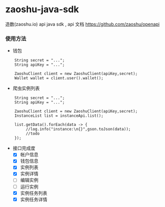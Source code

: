 # zaoshu-java-sdk
造数(zaoshu.io) api java sdk , api 文档 https://github.com/zaoshu/openapi

### 使用方法

* 钱包
```
    String secret = "...";
    String apiKey = "...";

    ZaoshuClient client = new ZaoshuClient(apiKey,secret);
    Wallet wallet = client.user().wallet();
```
* 爬虫实例列表
```
    String secret = "...";
    String apiKey = "...";

    ZaoshuClient client = new ZaoshuClient(apiKey,secret);
    InstanceList list = instanceApi.list();

    list.getData().forEach(data -> {
         //log.info("instance:\n{}",gson.toJson(data));
         //todo
    });
```

* 接口完成度
  * [X] 帐户信息
  * [X] 钱包信息
  * [X] 实例列表
  * [X] 实例详情
  * [ ] 编辑实例
  * [ ] 运行实例
  * [X] 实例任务列表
  * [X] 实例任务详情 
